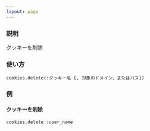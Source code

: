 ```yaml
---
layout: page
---
```

### 説明
クッキーを削除

### 使い方
    cookies.delete(:クッキー名 [, 対象のドメイン、またはパス])

### 例
#### クッキーを削除
    cookies.delete :user_name